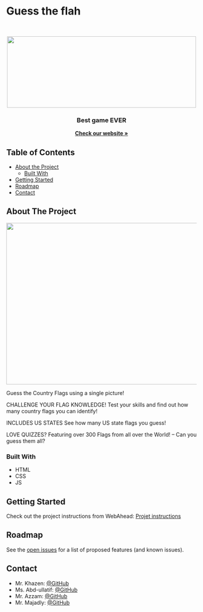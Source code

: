 # Guess the flah

<!-- PROJECT LOGO -->
<br />

<p align="center">
  <img src="img/flag" width="500" height="189"/>
</p>
<p align="center">
  <h3 align="center">Best game EVER</h3>
  <p align="center">
    <a href="https://webahead7.github.io/egestas/"><strong>Check our website »</strong></a>
  </p>
</p>



<!-- TABLE OF CONTENTS -->
## Table of Contents

* [About the Project](#about-the-project)
  * [Built With](#built-with)
* [Getting Started](#getting-started)
* [Roadmap](#roadmap)
* [Contact](#contact)


<!-- ABOUT THE PROJECT -->
## About The Project
<p align="center">
  <img src="https://github.com/WebAhead7/egestas/blob/main/src/img/screenshot.PNG" width="1000" height="428" />
</p>
Guess the Country Flags using a single picture!

CHALLENGE YOUR FLAG KNOWLEDGE!
Test your skills and find out how many country flags you can identify!

INCLUDES US STATES
See how many US state flags you guess!

LOVE QUIZZES?
Featuring over 300 Flags from all over the World! – Can you guess them all?

### Built With
* HTML
* CSS
* JS


<!-- GETTING STARTED -->
## Getting Started

Check out the project instructions from WebAhead: [Projet instructions](https://github.com/WebAhead/master-reference/blob/master/coursebook/week-2/project.md)


<!-- ROADMAP -->
## Roadmap

See the [open issues](https://github.com/WebAhead7/flags/issues) for a list of proposed features (and known issues).

<!-- CONTACT -->
## Contact

* Mr. Khazen: [@GitHub](https://github.com/jiries-khazen)
* Ms. Abd-ullatif:  [@GitHub](https://github.com/Lujain-AbdUllatif)
* Mr. Azzam:  [@GitHub](https://github.com/nuwrss)
* Mr. Majadly:  [@GitHub](https://github.com/mjmajadly)

